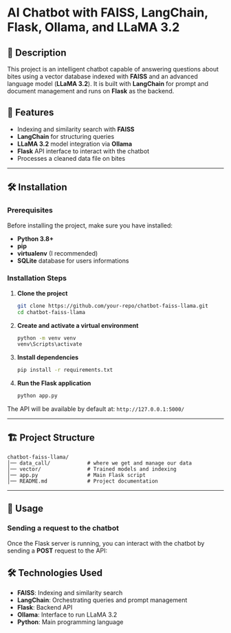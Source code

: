 # AI Chatbot with FAISS, LangChain, Flask, Ollama, and LLaMA 3.2

## 📌 Description
This project is an intelligent chatbot capable of answering questions about bites using a vector database indexed with **FAISS** and an advanced language model (**LLaMA 3.2**). It is built with **LangChain** for prompt and document management and runs on **Flask** as the backend.

## 🚀 Features
- Indexing and similarity search with **FAISS**
- **LangChain** for structuring queries
- **LLaMA 3.2** model integration via **Ollama**
- **Flask** API interface to interact with the chatbot
- Processes a cleaned data file on bites

---

## 🛠️ Installation

### Prerequisites
Before installing the project, make sure you have installed:
- **Python 3.8+**
- **pip**
- **virtualenv** (I recommended)
- **SQLite** database for users informations

### Installation Steps

1. **Clone the project**
   ```sh
   git clone https://github.com/your-repo/chatbot-faiss-llama.git
   cd chatbot-faiss-llama
   ```

2. **Create and activate a virtual environment**
   ```sh
   python -m venv venv
   venv\Scripts\activate
   ```

3. **Install dependencies**
   ```sh
   pip install -r requirements.txt
   ```

4. **Run the Flask application**
   ```sh
   python app.py
   ```

The API will be available by default at: `http://127.0.0.1:5000/`

---

## 🏗️ Project Structure
```
chatbot-faiss-llama/
│── data_call/            # where we get and manage our data
│── vector/               # Trained models and indexing
│── app.py                # Main Flask script
│── README.md             # Project documentation
```

---

## 🎯 Usage

### Sending a request to the chatbot
Once the Flask server is running, you can interact with the chatbot by sending a **POST** request to the API:

## 🛠️ Technologies Used
- **FAISS**: Indexing and similarity search
- **LangChain**: Orchestrating queries and prompt management
- **Flask**: Backend API
- **Ollama**: Interface to run LLaMA 3.2
- **Python**: Main programming language

